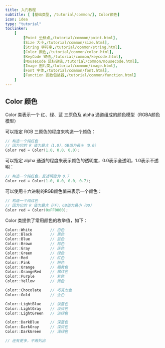 ```yaml
---
title: 入门教程
subtitle: [ [基础类型, /tutorial/common/], Color颜色]
icon: idea
type: "tutorial"
toclinker: 
    [
        [Point 坐标点,/tutorial/common/point.html],
        [Size 大小,/tutorial/common/size.html],
        [String 字符串,/tutorial/common/string.html],
        [Color 颜色,/tutorial/common/color.html],
        [KeyCode 键值,/tutorial/common/keycode.html],
        [MouseCode 鼠标键值,/tutorial/common/mousecode.html],
        [Image 图片类,/tutorial/common/image.html],
        [Font 字体,/tutorial/common/font.html],
        [Function 函数包装器,/tutorial/common/function.html]
    ]
---
```


## Color 颜色

Color 类表示一个 红、绿、蓝 三原色及 alpha 通道组成的颜色模型（RGBA颜色模型）

可以指定 RGB 三原色的程度来构造一个颜色：

```cpp
// 构造一个纯红色
// 因为它的 R 值为最大（1.0），GB值为最小（0.0）
Color red = Color(1.0, 0.0, 0.0);
```

可以指定 alpha 通道的程度来表示颜色的透明度，0.0表示全透明，1.0表示不透明：

```cpp
// 构造一个纯红色，且透明度为 0.7
Color red = Color(1.0, 0.0, 0.0, 0.7);
```

可以使用十六进制的RGB颜色值来表示一个颜色：

```cpp
// 构造一个纯红色
// 因为它的 R 值为最大（FF），GB值为最小（00）
Color red = Color(0xFF0000);
```

Color 类提供了常用颜色的枚举值，如下：

```cpp
Color::White        // 白色
Color::Black        // 黑色
Color::Blue         // 蓝色
Color::Brown        // 棕色
Color::Gray         // 灰色
Color::Green        // 绿色
Color::Red          // 红色
Color::Pink         // 粉色
Color::Orange       // 橘黄色
Color::OrangeRed    // 橘红色
Color::Purple       // 紫色
Color::Yellow       // 黄色

Color::Chocolate    // 巧克力色
Color::Gold         // 金色

Color::LightBlue    // 淡蓝色
Color::LightGray    // 淡灰色
Color::LightGreen   // 淡绿色

Color::DarkBlue     // 深蓝色
Color::DarkGray     // 深灰色
Color::DarkGreen    // 深绿色

// 还有更多，不再列出
```
